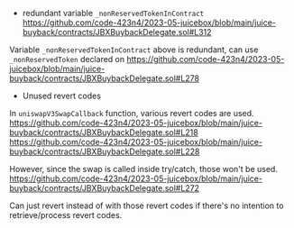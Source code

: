 - redundant variable `_nonReservedTokenInContract`
https://github.com/code-423n4/2023-05-juicebox/blob/main/juice-buyback/contracts/JBXBuybackDelegate.sol#L312

Variable `_nonReservedTokenInContract` above is redundant, can use `_nonReservedToken` declared on https://github.com/code-423n4/2023-05-juicebox/blob/main/juice-buyback/contracts/JBXBuybackDelegate.sol#L278

- Unused revert codes

In `uniswapV3SwapCallback` function, various revert codes are used.
https://github.com/code-423n4/2023-05-juicebox/blob/main/juice-buyback/contracts/JBXBuybackDelegate.sol#L218
https://github.com/code-423n4/2023-05-juicebox/blob/main/juice-buyback/contracts/JBXBuybackDelegate.sol#L228

However, since the swap is called inside try/catch, those won't be used.
https://github.com/code-423n4/2023-05-juicebox/blob/main/juice-buyback/contracts/JBXBuybackDelegate.sol#L272 

Can just revert instead of with those revert codes if there's no intention to retrieve/process revert codes.
